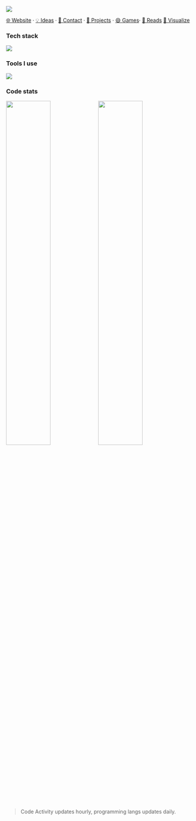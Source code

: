 <img src="https://capsule-render.vercel.app/api?type=waving&height=200&color=gradient&text=Hi,%20I%20am%20rand777&section=header&textBg=false&fontAlignY=34&desc=Share%20ideas,%20make%20web%20apps,%20ROS2%20enthusiast.">

[🌐 Website](https://www.rand777.space) · [💡 Ideas](https://rand777.pguide.studio) · [📇 Contact](mailto:rand777@pguide.studio) · [🔨 Projects](https://blog.rand777.space/more/projects/) · [😄 Games](https://blog.rand777.space/games/)· [📕 Reads](https://blog.rand777.space/games/) [👀 Visualize](https://blog.rand777.space/visualize/)


### Tech stack

<img src="https://skillicons.dev/icons?i=spring,ros,flask,django,cpp,java,rust,dart,cs,python,flutter,vue,sass,windicss,ts,d3,threejs,nextjs,nodejs,nuxtjs,electron,elasticsearch,mysql,postgres,redis,nginx,kafka,fediverse,debian,kali">

### Tools I use

<img src="https://skillicons.dev/icons?i=vscode,pycharm,idea,webstorm,clion,webpack,vite,rollup,git,githubactions,aws,gcp,vercel,netlify,cmake,jenkins,pnpm,gitlab,bitbucket,latex,anaconda,au,pr,ps,ai,ae,blender,docker,kubernetes,grafana">

### Code stats

<a href="https://wakatime.com"><img width="49%" src="https://wakatime.com/share/@9c1463fd-7862-4323-810f-7be6e71428e4/137f2415-eeac-4db0-a1b9-08842a61b601.png" /></a>
<a href="https://wakatime.com"><img width="49%" src="https://wakatime.com/share/@9c1463fd-7862-4323-810f-7be6e71428e4/656d2233-f8e0-4581-aa66-da0b331ab102.png" /></a>

> Code Activity updates hourly, programming langs updates daily.

<!--START_SECTION:waka-->
<!--END_SECTION:waka-->

<!--
<img align="" height="137px" src="https://github-readme-stats.vercel.app/api?username=LyrLark&hide_title=true&hide_border=true&show_icons=true&include_all_commits=true&line_height=21&bg_color=0,EC6C6C,FFD479,FFFC79,73FA79&theme=graywhite&locale=cn" /><img align="" height="137px" src="https://github-readme-stats.vercel.app/api/top-langs/?username=LyrLark&hide_title=true&hide_border=true&layout=compact&bg_color=0,73FA79,73FDFF,D783FF&theme=graywhite&locale=cn" />
</picture>
-->

<!--
<picture>
  <source
    srcset="https://github-profile-trophy.vercel.app/?username=LyrLark&margin-w=8&margin-h=8&column=7&row=1&no-frame=true&theme=algolia"
    media="(prefers-color-scheme: dark)"
  />
  <img src="https://github-profile-trophy.vercel.app/?username=LyrLark&margin-w=8&margin-h=8&column=7&row=1&no-frame=true&theme=light" />
</picture>
-->
